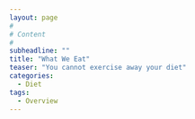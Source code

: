 ```yaml
---
layout: page
#
# Content
#
subheadline: ""
title: "What We Eat"
teaser: "You cannot exercise away your diet"
categories:
  - Diet
tags:
  - Overview
---
```

